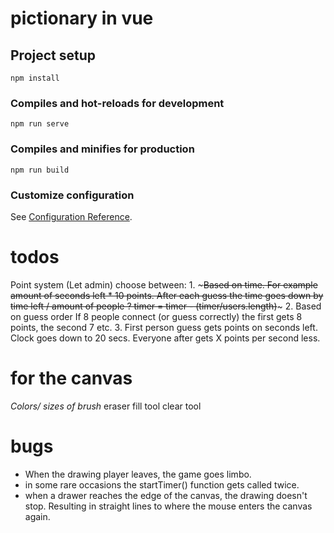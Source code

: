 # pictionary in vue

## Project setup
```
npm install
```

### Compiles and hot-reloads for development
```
npm run serve
```

### Compiles and minifies for production
```
npm run build
```

### Customize configuration
See [Configuration Reference](https://cli.vuejs.org/config/).

# todos
Point system
	(Let admin) choose between:
	1. ~~~Based on time.
		For example amount of seconds left * 10 points.
		After each guess the time goes down by time left / amount of people ?
			timer = timer - (timer/users.length)~~~
	2. Based on guess order
	If 8 people connect (or guess correctly) the first gets 8 points, the second 7 etc.
	3. First person guess gets points on seconds left. Clock goes down to 20 secs. Everyone after gets X points per second less.

# for the canvas
*Colors/*
*sizes of brush*
eraser
fill tool
clear tool

# bugs
* When the drawing player leaves, the game goes limbo.
* in some rare occasions the startTimer() function gets called twice.
* when a drawer reaches the edge of the canvas, the drawing doesn't stop. Resulting in straight lines to where the mouse enters the canvas again.
